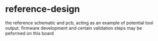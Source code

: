 # reference-design
the reference schematic and pcb, acting as an example of potential tool output.
firmware development and certain validation steps may be peformed on this board
